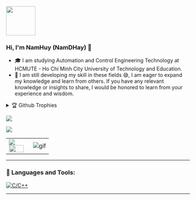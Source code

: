 <br><img src="./All%20png/gg.gif" width="80px" height="80px"> </br> 
### Hi, I'm NamHuy (NamDHay) 👋
- 🎓 I am studying Automation and Control Engineering Technology at HCMUTE - Ho Chi Minh City University of Technology and Education. 
- 🔭 I am still developing my skill in these fields 😅, I am eager to expand my knowledge and learn from others. If you have any relevant knowledge or insights to share, I would be honored to learn from your experience and wisdom.

<details><summary>🏆 Github Trophies</summary>
  <img src="https://github-profile-trophy.vercel.app/?username=NamDHay&theme=onedark&rank=SECRET,SSS,SS,S,AAA,AA,A,B,C&row=1" alt="trophies"> 
</details>


<p>
<img src="https://github-profile-summary-cards.vercel.app/api/cards/profile-details?username=NamDHay&theme=dracula&hide_border=true"/>
</p>

<table>
<tr>
  <td width="48%">
    <img src="https://github-readme-stats.vercel.app/api?&count_private=true&include_all_commits=true&username=NamDHay&custom_title=GitHub+Stats&show_icons=true&theme=radical" />
    <img src="https://github-readme-stats.vercel.app/api/top-langs/?username=NamDHay&layout=compact&theme=radical" width="100%" />
    </td>
    <img src="https://komarev.com/ghpvc/?username=Human-Gem&color=green&style=plastic" />

  </td>

  <td width="52%"><img alt="gif" align="right" src="./All%20png/coder.gif"/></td>

</tr>
<table>





  
---
### 🧰  Languages and Tools:
[![C/C++](https://img.shields.io/badge/C/C++-174480?style=for-the-badge&logo=C/C++&logoColor=red)](https://www.cprogramming.com/)
<br />

---
